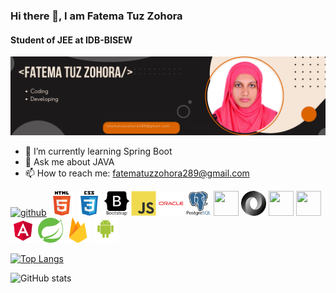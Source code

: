 ### Hi there 👋, I am Fatema Tuz Zohora
#### Student of JEE at IDB-BISEW
![Student of JEE at IDB-BISEW](https://github.com/fatemazohor/fatemazohor/blob/main/github%20banner.png)




- 🌱 I’m currently learning Spring Boot 
- 💬 Ask me about JAVA 
- 📫 How to reach me: fatematuzzohora289@gmail.com 


[<img src='https://cdn.jsdelivr.net/npm/simple-icons@3.0.1/icons/github.svg' alt='github' height='40'>](https://github.com/fatemazohor) 
[<img src="svg/html5.svg" width="40" height="40">](https://github.com/fatemazohor)
[<img src="svg/css3.svg" width="40" height="40">](https://github.com/fatemazohor)
[<img src="svg/bootstrap.svg" width="40" height="40">](https://github.com/fatemazohor)
[<img src="svg/javascript.svg" width="40" height="40">](https://github.com/fatemazohor)
[<img src="svg/oracle.svg" width="40" height="40">](https://github.com/fatemazohor)
[<img src="svg/postgresql.svg" width="40" height="40">](https://github.com/fatemazohor)
[<img src="https://github.com/fatemazohor/SwingSMEManagement/blob/main/Screenshot/mysql.png" width="40" height="40">](https://github.com/fatemazohor)
[<img src="svg/json.svg" width="40" height="40">](https://github.com/fatemazohor)
[<img src="https://github.com/fatemazohor/SwingSMEManagement/blob/main/Screenshot/Java.png" width="40" height="40">](https://github.com/fatemazohor)
[<img src="https://github.com/fatemazohor/SwingSMEManagement/blob/main/Screenshot/Swing.png" width="40" height="40">](https://github.com/fatemazohor)
[<img src="svg/angular.svg" width="40" height="40">](https://github.com/fatemazohor)
[<img src="svg/spring_boot.svg" width="40" height="40">](https://github.com/fatemazohor)
[<img src="svg/firebase.svg" width="40" height="40">](https://github.com/fatemazohor)
[<img src="svg/android.svg" width="40" height="40">](https://github.com/fatemazohor)


[![Top Langs](https://github-readme-stats.vercel.app/api/top-langs/?username=fatemazohor)](https://github.com/anuraghazra/github-readme-stats)

![GitHub stats](https://github-stats-alpha.vercel.app/api?username=fatemazohor)  

